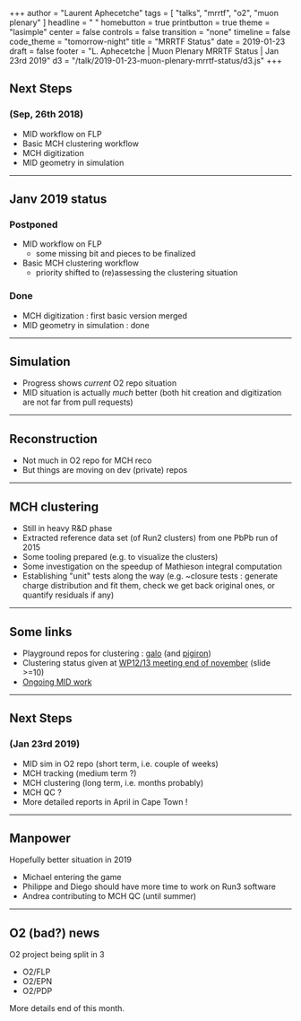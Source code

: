 +++
author = "Laurent Aphecetche"
tags = [ "talks", "mrrtf", "o2", "muon plenary" ]
headline = " "
homebutton = true
printbutton = true
theme = "lasimple"
center = false
controls = false
transition = "none"
timeline = false
code_theme = "tomorrow-night"
title = "MRRTF Status"
date = 2019-01-23
draft = false
footer = "L. Aphecetche | Muon Plenary MRRTF Status | Jan 23rd 2019"
d3 = "/talk/2019-01-23-muon-plenary-mrrtf-status/d3.js"
+++

## Next Steps
### (Sep, 26th 2018)


- MID workflow on FLP
- Basic MCH clustering workflow
- MCH digitization
- MID geometry in simulation

---
## Janv 2019 status

### Postponed
- MID workflow on FLP 
    - some missing bit and pieces to be finalized
- Basic MCH clustering workflow
    - priority shifted to (re)assessing the clustering situation

### Done
- MCH digitization : first basic version merged
- MID geometry in simulation : done

---

## Simulation

<div id="simulation-d3"></div>
<!-- .slide: data-state="d3" -->

- Progress shows _current_ O2 repo situation
- MID situation is actually _much_ better (both hit creation and digitization
 are not far from pull requests)
---

## Reconstruction

<div id="reconstruction-d3"></div>
<!-- .slide: data-state="d3" -->

- Not much in O2 repo for MCH reco
- But things are moving on dev (private) repos

---

## MCH clustering

- Still in heavy R&D phase
- Extracted reference data set (of Run2 clusters) from one PbPb run of 2015
- Some tooling prepared (e.g. to visualize the clusters)
- Some investigation on the speedup of Mathieson integral computation
- Establishing "unit" tests along the way (e.g. ~closure tests : generate charge distribution and fit them, check we get back original ones, or quantify residuals if any)

---

## Some links

- Playground repos for clustering : [galo](https://github.com/aphecetche/galo) (and [pigiron](https://github.com/aphecetche/pigiron))
- Clustering status given at [WP12/13 meeting end of november](https://indico.cern.ch/event/773211/) (slide >=10)
- [Ongoing MID work](https://github.com/dstocco/AliceO2/tree/midSimulation)

---

## Next Steps
### (Jan 23rd 2019)

- MID sim in O2 repo (short term, i.e. couple of weeks)
- MCH tracking (medium term ?)
- MCH clustering (long term, i.e. months probably)
- MCH QC ?
- More detailed reports in April in Cape Town !

---

## Manpower

Hopefully better situation in 2019

- Michael entering the game 
- Philippe and Diego should have more time to work on Run3 software
- Andrea contributing to MCH QC (until summer)

---

## O2 (bad?) news 


O2 project being split in 3

- O2/FLP
- O2/EPN
- O2/PDP

More details end of this month.
